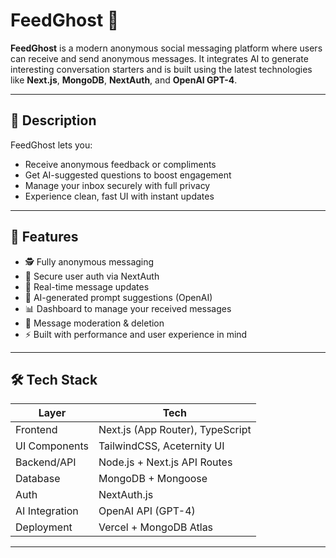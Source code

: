 # FeedGhost 👻

**FeedGhost** is a modern anonymous social messaging platform where users can receive and send anonymous messages. It integrates AI to generate interesting conversation starters and is built using the latest technologies like **Next.js**, **MongoDB**, **NextAuth**, and **OpenAI GPT-4**.

---

## 📌 Description

FeedGhost lets you:
- Receive anonymous feedback or compliments
- Get AI-suggested questions to boost engagement
- Manage your inbox securely with full privacy
- Experience clean, fast UI with instant updates

---

## 🚀 Features

- 🕵️ Fully anonymous messaging
- 🔐 Secure user auth via NextAuth
- 💬 Real-time message updates
- 🤖 AI-generated prompt suggestions (OpenAI)
- 📊 Dashboard to manage your received messages
- 🧼 Message moderation & deletion
- ⚡ Built with performance and user experience in mind

---

## 🛠️ Tech Stack

| Layer           | Tech                            |
|----------------|----------------------------------|
| Frontend       | Next.js (App Router), TypeScript |
| UI Components  | TailwindCSS, Aceternity UI       |
| Backend/API    | Node.js + Next.js API Routes     |
| Database       | MongoDB + Mongoose               |
| Auth           | NextAuth.js                      |
| AI Integration | OpenAI API (GPT-4)               |
| Deployment     | Vercel + MongoDB Atlas           |

---